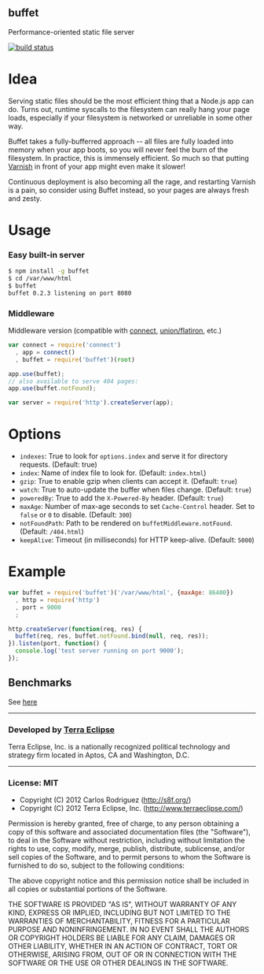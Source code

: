 buffet
------

Performance-oriented static file server

[![build status](https://secure.travis-ci.org/carlos8f/node-buffet.png)](http://travis-ci.org/carlos8f/node-buffet)

Idea
====

Serving static files should be the most efficient thing that a Node.js app can
do. Turns out, runtime syscalls to the filesystem can really hang your page
loads, especially if your filesystem is networked or unreliable in some other way.

Buffet takes a fully-bufferred approach -- all files are fully loaded into
memory when your app boots, so you will never feel the burn of the filesystem.
In practice, this is immensely efficient. So much so that putting
[Varnish](https://www.varnish-cache.org/) in front of your app might even make it
slower!

Continuous deployment is also becoming all the rage, and restarting Varnish is
a pain, so consider using Buffet instead, so your pages are always fresh and
zesty.

Usage
=====

### Easy built-in server

```bash
$ npm install -g buffet
$ cd /var/www/html
$ buffet
buffet 0.2.3 listening on port 8080
```

### Middleware

Middleware version (compatible with [connect](http://www.senchalabs.org/connect/),
[union/flatiron](http://flatironjs.org/), etc.)

```javascript
var connect = require('connect')
  , app = connect()
  , buffet = require('buffet')(root)

app.use(buffet);
// also available to serve 404 pages:
app.use(buffet.notFound);

var server = require('http').createServer(app);
```

Options
=======

- `indexes`: True to look for `options.index` and serve it for directory requests.
  (Default: true)
- `index`: Name of index file to look for. (Default: `index.html`)
- `gzip`: True to enable gzip when clients can accept it. (Default: `true`)
- `watch`: True to auto-update the buffer when files change. (Default: `true`)
- `poweredBy`: True to add the `X-Powered-By` header. (Default: `true`)
- `maxAge`: Number of max-age seconds to set `Cache-Control` header. Set to
  `false` or `0` to disable. (Default: `300`)
- `notFoundPath`: Path to be rendered on `buffetMiddleware.notFound`. (Default:
  `/404.html`)
- `keepAlive`: Timeout (in milliseconds) for HTTP keep-alive. (Default: `5000`)

Example
=======

```javascript
var buffet = require('buffet')('/var/www/html', {maxAge: 86400})
  , http = require('http')
  , port = 9000
  ;

http.createServer(function(req, res) {
  buffet(req, res, buffet.notFound.bind(null, req, res));
}).listen(port, function() {
  console.log('test server running on port 9000');
});
```

Benchmarks
----------

See [here](https://github.com/carlos8f/node-buffet/tree/master/bench)

- - -

### Developed by [Terra Eclipse](http://www.terraeclipse.com)
Terra Eclipse, Inc. is a nationally recognized political technology and
strategy firm located in Aptos, CA and Washington, D.C.

- - -

### License: MIT

- Copyright (C) 2012 Carlos Rodriguez (http://s8f.org/)
- Copyright (C) 2012 Terra Eclipse, Inc. (http://www.terraeclipse.com/)

Permission is hereby granted, free of charge, to any person obtaining a copy
of this software and associated documentation files (the "Software"), to deal
in the Software without restriction, including without limitation the rights
to use, copy, modify, merge, publish, distribute, sublicense, and/or sell
copies of the Software, and to permit persons to whom the Software is furnished
to do so, subject to the following conditions:

The above copyright notice and this permission notice shall be included in
all copies or substantial portions of the Software.

THE SOFTWARE IS PROVIDED "AS IS", WITHOUT WARRANTY OF ANY KIND, EXPRESS OR
IMPLIED, INCLUDING BUT NOT LIMITED TO THE WARRANTIES OF MERCHANTABILITY,
FITNESS FOR A PARTICULAR PURPOSE AND NONINFRINGEMENT. IN NO EVENT SHALL THE
AUTHORS OR COPYRIGHT HOLDERS BE LIABLE FOR ANY CLAIM, DAMAGES OR OTHER
LIABILITY, WHETHER IN AN ACTION OF CONTRACT, TORT OR OTHERWISE, ARISING FROM,
OUT OF OR IN CONNECTION WITH THE SOFTWARE OR THE USE OR OTHER DEALINGS IN THE
SOFTWARE.